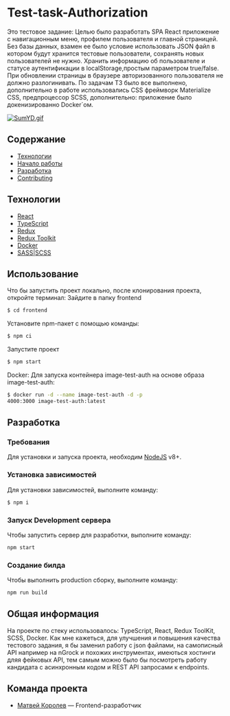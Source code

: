 # Test-task-Authorization
Это тестовое задание: Целью было разработать SPA React приложение с навигационным меню, профилем пользователя и главной страницей. Без базы данных, взамен ее было условие использовать JSON файл в котором будут хранится тестовые пользователи, сохранять новых пользователей не нужно. Хранить информацию об пользователе и статусе аутентификации в localStorage,простым параметром true/false. При обновлении страницы в браузере
авторизованного пользователя не должно разлогинивать. По задачам ТЗ было все выполнено, дополнительно в работе использовались CSS фреймворк Materialize CSS, предпроцессор SCSS, дополнительно: приложение было докенизированно Docker`ом.  

<a center href="https://gifyu.com/image/SumYD"><img src="https://s12.gifyu.com/images/SumYD.gif" alt="SumYD.gif" border="0" /></a>

## Содержание
- [Технологии](#технологии)
- [Начало работы](#Использование)
- [Разработка](#Разработка)
- [Contributing](#Команда-проекта)


## Технологии
- [React](https://react.dev/)
- [TypeScript](https://www.typescriptlang.org/)
- [Redux](https://redux.js.org/)
- [Redux Toolkit](https://redux-toolkit.js.org/)
- [Docker](https://www.docker.com/)
- [SASS|SCSS](https://sass-scss.ru/)


## Использование
Что бы запустить проект локально, после клонирования проекта, откройте терминал:
Зайдите в папку frontend
```sh
$ cd frontend
```

Установите npm-пакет с помощью команды:
```sh
$ npm ci 
```

Запустите проект 
```sh
$ npm start
```

Docker: 
Для запуска контейнера image-test-auth на основе 
образа image-test-auth:

```sh
$ docker run -d --name image-test-auth -d -p 
4000:3000 image-test-auth:latest
```

## Разработка

### Требования
Для установки и запуска проекта, необходим [NodeJS](https://nodejs.org/) v8+.

### Установка зависимостей
Для установки зависимостей, выполните команду:
```sh
$ npm i
```

### Запуск Development сервера
Чтобы запустить сервер для разработки, выполните команду:
```sh
npm start
```

### Создание билда
Чтобы выполнить production сборку, выполните команду: 
```sh
npm run build
```

## Общая информация
На проекте по стеку использовалось: TypeScript, React, Redux ToolKit, SCSS, Docker. Как мне кажеться, для улучшения и повышения качества тестового задания, я бы заменил работу с json файлами, на самописный API например на nGrock и похожих инструментах, имеються хостинги дляя фейковых API, тем самым можно было бы посмотреть работу кандидата с асинхронным кодом и REST API запросами к endpoints. 



## Команда проекта
- [Матвей Королев](https://t.me/lorrik2) — Frontend-разработчик
